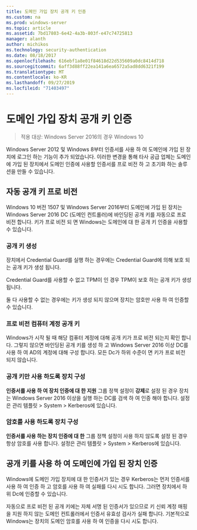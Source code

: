 ```yaml
---
title: 도메인 가입 장치 공개 키 인증
ms.custom: na
ms.prod: windows-server
ms.topic: article
ms.assetid: 7bd17803-6e42-4a3b-803f-e47c74725813
manager: alanth
author: michikos
ms.technology: security-authentication
ms.date: 08/18/2017
ms.openlocfilehash: 616ebf1a8e01f84618d22d535609a0dc8414d718
ms.sourcegitcommit: 6aff3d88ff22ea141a6ea6572a5ad8dd6321f199
ms.translationtype: MT
ms.contentlocale: ko-KR
ms.lasthandoff: 09/27/2019
ms.locfileid: "71403497"
---
```

# <a name="domain-joined-device-public-key-authentication"></a>도메인 가입 장치 공개 키 인증

>적용 대상: Windows Server 2016의 경우 Windows 10

Windows Server 2012 및 Windows 8부터 인증서를 사용 하 여 도메인에 가입 된 장치에 로그인 하는 기능이 추가 되었습니다. 이러한 변경을 통해 타사 공급 업체는 도메인에 가입 된 장치에서 도메인 인증에 사용할 인증서를 프로 비전 하 고 초기화 하는 솔루션을 만들 수 있습니다. 

## <a name="automatic-public-key-provisioning"></a>자동 공개 키 프로 비전

Windows 10 버전 1507 및 Windows Server 2016부터 도메인에 가입 된 장치는 Windows Server 2016 DC (도메인 컨트롤러)에 바인딩된 공개 키를 자동으로 프로 비전 합니다. 키가 프로 비전 되 면 Windows는 도메인에 대 한 공개 키 인증을 사용할 수 있습니다.

### <a name="public-key-generation"></a>공개 키 생성
장치에서 Credential Guard를 실행 하는 경우에는 Credential Guard에 의해 보호 되는 공개 키가 생성 됩니다. 

Credential Guard를 사용할 수 없고 TPM이 인 경우 TPM이 보호 하는 공개 키가 생성 됩니다. 

둘 다 사용할 수 없는 경우에는 키가 생성 되지 않으며 장치는 암호만 사용 하 여 인증할 수 있습니다.

### <a name="provisioning-computer-account-public-key"></a>프로 비전 컴퓨터 계정 공개 키
Windows가 시작 될 때 해당 컴퓨터 계정에 대해 공개 키가 프로 비전 되는지 확인 합니다. 그렇지 않으면 바인딩된 공개 키를 생성 하 고 Windows Server 2016 이상 DC를 사용 하 여 AD의 계정에 대해 구성 합니다. 모든 Dc가 하위 수준이 면 키가 프로 비전 되지 않습니다.

### <a name="configuring-device-to-only-use-public-key"></a>공개 키만 사용 하도록 장치 구성
**인증서를 사용 하 여 장치 인증에 대 한 지원** 그룹 정책 설정이 **강제**로 설정 된 경우 장치는 Windows Server 2016 이상을 실행 하는 DC를 검색 하 여 인증 해야 합니다. 설정은 관리 템플릿 > System > Kerberos에 있습니다.

### <a name="configuring-device-to-only-use-password"></a>암호를 사용 하도록 장치 구성
**인증서를 사용 하는 장치 인증에 대 한** 그룹 정책 설정이 사용 하지 않도록 설정 된 경우 항상 암호를 사용 합니다. 설정은 관리 템플릿 > System > Kerberos에 있습니다.

## <a name="domain-joined-device-authentication-using-public-key"></a>공개 키를 사용 하 여 도메인에 가입 된 장치 인증
Windows에 도메인 가입 장치에 대 한 인증서가 있는 경우 Kerberos는 먼저 인증서를 사용 하 여 인증 하 고 암호를 사용 하 여 실패를 다시 시도 합니다. 그러면 장치에서 하위 Dc에 인증할 수 있습니다.

자동으로 프로 비전 된 공개 키에는 자체 서명 된 인증서가 있으므로 키 신뢰 계정 매핑을 지원 하지 않는 도메인 컨트롤러에서 인증서 유효성 검사가 실패 합니다. 기본적으로 Windows는 장치의 도메인 암호를 사용 하 여 인증을 다시 시도 합니다.



